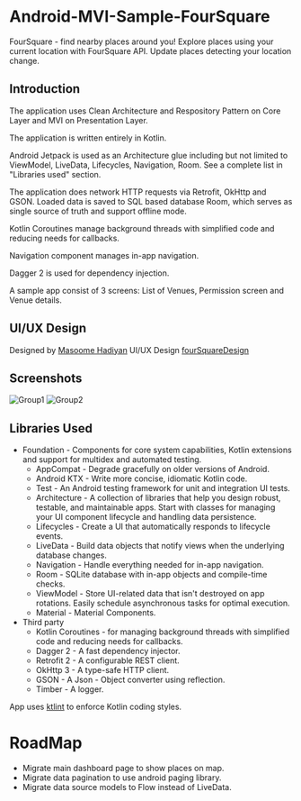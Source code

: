 Android-MVI-Sample-FourSquare
=========================

FourSquare - find nearby places around you!
Explore places using your current location with FourSquare API.
Update places detecting your location change.

Introduction
------------

The application uses Clean Architecture and Respository Pattern on Core Layer and  MVI on Presentation Layer.

The application is written entirely in Kotlin.

Android Jetpack is used as an Architecture glue including but not limited to ViewModel, LiveData,
Lifecycles, Navigation, Room. See a complete list in "Libraries used" section.

The application does network HTTP requests via Retrofit, OkHttp and GSON. Loaded data is saved to
SQL based database Room, which serves as single source of truth and support offline mode.

Kotlin Coroutines manage background threads with simplified code and reducing needs for callbacks.

Navigation component manages in-app navigation.

Dagger 2 is used for dependency injection.

A sample app consist of 3 screens: List of Venues, Permission screen and Venue details.

UI/UX Design
------------
Designed by [Masoome Hadiyan](https://dribbble.com/Masoom_hd)
UI/UX Design [fourSquareDesign](https://dribbble.com/shots/12126567-4Square-Navigation-App?utm_source=Clipboard_Shot&utm_campaign=Masoom_hd&utm_content=4Square%20-%20Navigation%20App&utm_medium=Social_Share)

Screenshots
-----------

![Group1](screenshots/group_1.jpg "Group 1")
![Group2](screenshots/group_2.jpg "Group 2")

Libraries Used
--------------
* Foundation - Components for core system capabilities, Kotlin extensions and support for
  multidex and automated testing.
  * AppCompat - Degrade gracefully on older versions of Android.
  * Android KTX - Write more concise, idiomatic Kotlin code.
  * Test - An Android testing framework for unit and integration UI tests.
  * Architecture - A collection of libraries that help you design robust, testable, and
  maintainable apps. Start with classes for managing your UI component lifecycle and handling data
  persistence.
  * Lifecycles - Create a UI that automatically responds to lifecycle events.
  * LiveData - Build data objects that notify views when the underlying database changes.
  * Navigation - Handle everything needed for in-app navigation.
  * Room - SQLite database with in-app objects and compile-time checks.
  * ViewModel - Store UI-related data that isn't destroyed on app rotations. Easily schedule
     asynchronous tasks for optimal execution.
  * Material - Material Components.
* Third party
  * Kotlin Coroutines - for managing background threads with simplified code
     and reducing needs for callbacks.
  * Dagger 2 - A fast dependency injector.
  * Retrofit 2 - A configurable REST client.
  * OkHttp 3 - A type-safe HTTP client.
  * GSON - A Json - Object converter using reflection.
  * Timber - A logger.

App uses [ktlint](https://ktlint.github.io/) to enforce Kotlin coding styles.

# RoadMap
   * Migrate main dashboard page to show places on map.
   * Migrate data pagination to use android paging library.
   * Migrate data source models to Flow instead of LiveData.